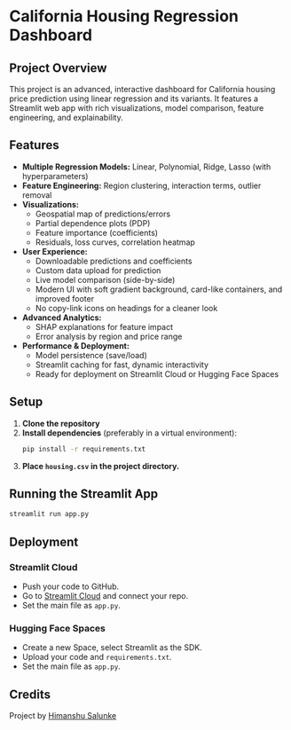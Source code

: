 # California Housing Regression Dashboard

## Project Overview
This project is an advanced, interactive dashboard for California housing price prediction using linear regression and its variants. It features a Streamlit web app with rich visualizations, model comparison, feature engineering, and explainability.

## Features
- **Multiple Regression Models:** Linear, Polynomial, Ridge, Lasso (with hyperparameters)
- **Feature Engineering:** Region clustering, interaction terms, outlier removal
- **Visualizations:**
  - Geospatial map of predictions/errors
  - Partial dependence plots (PDP)
  - Feature importance (coefficients)
  - Residuals, loss curves, correlation heatmap
- **User Experience:**
  - Downloadable predictions and coefficients
  - Custom data upload for prediction
  - Live model comparison (side-by-side)
  - Modern UI with soft gradient background, card-like containers, and improved footer
  - No copy-link icons on headings for a cleaner look
- **Advanced Analytics:**
  - SHAP explanations for feature impact
  - Error analysis by region and price range
- **Performance & Deployment:**
  - Model persistence (save/load)
  - Streamlit caching for fast, dynamic interactivity
  - Ready for deployment on Streamlit Cloud or Hugging Face Spaces

## Setup
1. **Clone the repository**
2. **Install dependencies** (preferably in a virtual environment):
   ```bash
   pip install -r requirements.txt
   ```
3. **Place `housing.csv` in the project directory.**

## Running the Streamlit App
```bash
streamlit run app.py
```

## Deployment
### Streamlit Cloud
- Push your code to GitHub.
- Go to [Streamlit Cloud](https://share.streamlit.io/) and connect your repo.
- Set the main file as `app.py`.

### Hugging Face Spaces
- Create a new Space, select Streamlit as the SDK.
- Upload your code and `requirements.txt`.
- Set the main file as `app.py`.

## Credits
Project by [Himanshu Salunke](https://github.com/HRS0221/) 